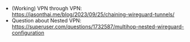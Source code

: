 - (Working) VPN through VPN: https://jasonthai.me/blog/2023/09/25/chaining-wireguard-tunnels/
- Question about Nested VPN: https://superuser.com/questions/1732587/multihop-nested-wireguard-configuration